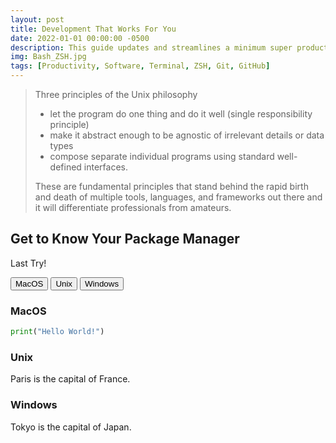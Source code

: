 ```yaml
---
layout: post
title: Development That Works For You
date: 2022-01-01 00:00:00 -0500
description: This guide updates and streamlines a minimum super productive development environment.
img: Bash_ZSH.jpg
tags: [Productivity, Software, Terminal, ZSH, Git, GitHub]
---
```


> Three principles of the Unix philosophy
>
>- let the program do one thing and do it well (single responsibility principle)
>- make it abstract enough to be agnostic of irrelevant details or data types
>- compose separate individual programs using standard well-defined interfaces.
>
> These are fundamental principles that stand behind the rapid birth and death of multiple tools, languages, and frameworks out there and it will differentiate professionals from amateurs.

## Get to Know Your Package Manager

Last Try!

<div class="tabcontentcontainer">

<!-- Tab links -->
<div class="tab">
<button class="tablinks" onclick="openOS(event, 'MacOS')">MacOS</button>
<button class="tablinks" onclick="openOS(event, 'Unix')">Unix</button>
<button class="tablinks" onclick="openOS(event, 'Windows')">Windows</button>
</div>

<!-- Tab content -->
<div id="MacOS" class="tabcontent">
<h3>MacOS</h3>

  ```python
  print("Hello World!")
  ```

</div>

<div id="Unix" class="tabcontent">
<h3>Unix</h3>
<p>Paris is the capital of France.</p>
</div>

<div id="Windows" class="tabcontent">
<h3>Windows</h3>
<p>Tokyo is the capital of Japan.</p>
</div>

</div>

<script>
function openOS(evt, cityName) {
  var i, tabcontent, tablinks;
  tabcontent = document.getElementsByClassName("tabcontent");
  for (i = 0; i < tabcontent.length; i++) {
    tabcontent[i].style.display = "none";
  }
  tablinks = document.getElementsByClassName("tablinks");
  for (i = 0; i < tablinks.length; i++) {
    tablinks[i].className = tablinks[i].className.replace(" active", "");
  }
  document.getElementById(cityName).style.display = "block";
  evt.currentTarget.className += " active";
}
</script>
